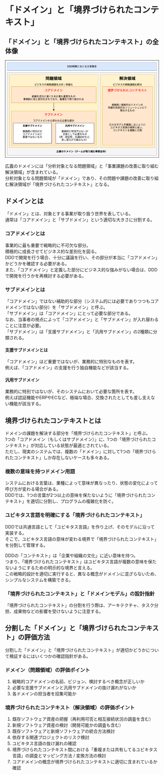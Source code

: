 # 「ドメイン」と「境界づけられたコンテキスト」

## 「ドメイン」と「境界づけられたコンテキスト」の全体像

![ドメインと境界づけられたコンテキストの全体像](./assets/ドメインと境界づけられたコンテキストの全体像.png)

広義のドメインには「分析対象となる問題領域」と「事業課題の改善に取り組む解決領域」が含まれている。<br>
分析対象となる問題領域が「ドメイン」であり、その問題や課題の改善に取り組む解決領域が「境界づけられたコンテキスト」となる。

## ドメインとは

「ドメイン」とは、対象とする事業が取り扱う世界を表している。<br>
通常は「コアドメイン」と「サブドメイン」という適切な大きさに分割する。

### コアドメインとは

事業的に最も重要で戦略的に不可欠な部分。<br>
積極的に成長させてビジネス的な差別化を図る。<br>
DDDで開発を行う場合、十分に議論を行い、その部分が本当に「コアドメイン」かどうかを確認する必要がある。<br>
また、「コアドメイン」と定義した部分にビジネス的な強みがない場合は、DDDで開発を行うかを再検討する必要がある。

### サブドメインとは

「コアドメイン」ではない補助的な部分（システム的には必要でありつつもコアドメインではない部分）を「サブドメイン」と呼ぶ。<br>
「サブドメイン」は「コアドメイン」にとって必要な部分である。<br>
なお、当事者の視点によって「コアドメイン」と「サブドメイン」が入れ替わることに注意が必要。<br>
「サブドメイン」は「支援サブドメイン」と「汎用サブドメイン」の2種類に分類される。

#### 支援サブドメインとは

「コアドメイン」ほど重要ではないが、業務的に特別なものを表す。<br>
例えば、「コアドメイン」の支援を行う独自機能などが該当する。

#### 汎用サブドメイン

業務的に特別ではないが、そのシステムにおいて必要な箇所を表す。<br>
例えば認証機能やERPやECなど、極端な場合、交換されたとしても差し支えない機能が該当する。

## 境界づけられたコンテキストとは

ドメインの課題を解決する部分を「境界づけられたコンテキスト」と呼ぶ。<br>
1つの「コアドメイン（もしくはサブドメイン）」に、1つの「境界づけられたコンテキスト」が対応している状態が最適とされている。<br>
ただし、現実のシステムでは、複数の「ドメイン」に対して1つの「境界づけられたコンテキスト」しか存在しないケースも多々ある。

### 複数の意味を持つドメイン用語

システムにおける言葉は、業種によって意味が異なったり、状態の変化によって呼び方が変わる場合がある。<br>
DDDでは、1つの言葉が2つ以上の意味を保たないように「境界づけられたコンテキスト」を適切に分割し、プログラムの複雑化を防ぐ。

### ユビキタス言語を明確にする「境界づけられたコンテキスト」

DDDでは共通言語として「ユビキタス言語」を作り上げ、そのモデルに沿って実装する。<br>
そこで、ユビキタス言語の意味が変わる境界で「境界づけられたコンテキスト」を分割して管理する。

DDDの「コンテキスト」は「企業や組織の文化」に近い意味を持つ。<br>
つまり、「境界づけられたコンテキスト」はユビキタス言語が複数の意味を保たないようにするための明示的な境界と言える。<br>
この戦略的設計を適切に実行すると、異なる概念がドメインに混ざらないため、シンプルなシステムを構築できる。

### 「境界づけられたコンテキスト」と「ドメインモデル」の設計指針

「境界づけられたコンテキスト」の分割を行う際は、アーキテクチャ、タスク分担、成果物などの影響を受けないように注意する。<br>

## 分割した「ドメイン」と「境界づけられたコンテキスト」の評価方法

分割した「ドメイン」と「境界づけられたコンテキスト」が適切かどうかについて検証するにはいくつかの確認指針がある。

### ドメイン（問題領域）の評価ポイント

1. 戦略的コアドメインの名前、ビジョン、検討するべき概念が正しいか
2. 必要な支援サブドメインと汎用サブドメインの抜け漏れがないか
3. 各ドメインの担当者を招集可能か

### 境界づけられたコンテキスト（解決領域）の評価ポイント

1. 既存ソフトウェア資産の把握（再利用可否と相互接続状況の調査を含む）
2. 新規ソフトウェア資産の検討（開発可能かの調査も含む）
3. 既存ソフトウェアと新規ソフトウェアの統合方法検討
4. 依存する関連プロジェクトのリスク検討
5. ユビキタス言語の抜け漏れの確認
6. 境界づけられたコンテキスト間における「重複または共有してるユビキタス言語」の調査とマッピング方法 / 変換方法の検討
7. コアドメインの概念が境界づけられたコンテキストに適切に含まれているか確認
